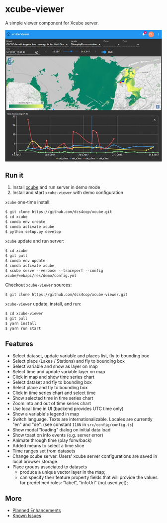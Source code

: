 # xcube-viewer

A simple viewer component for Xcube server.

![xcube-viewer](./doc/xcube-viewer.jpg)

## Run it

1. Install [xcube](https://github.com/dcs4cop/xcube) and run server in demo mode
2. Install and start `xcube-viewer` with demo configuration

`xcube` one-time install:

    $ git clone https://github.com/dcs4cop/xcube.git
    $ cd xcube
    $ conda env create
    $ conda activate xcube
    $ python setup.py develop  

    
`xcube` update and run server:

    $ cd xcube
    $ git pull
    $ conda env update
    $ conda activate xcube  
    $ xcube serve --verbose --traceperf --config xcube/webapi/res/demo/config.yml  
    


Checkout `xcube-viewer` sources:

    $ git clone https://github.com/dcs4cop/xcube-viewer.git

`xcube-viewer` update, install, and run:

    $ cd xcube-viewer
    $ git pull
    $ yarn install
    $ yarn run start


## Features

* Select dataset, update variable and places list, fly to bounding box
* Select place (Lakes / Stations) and fly to bounding box
* Select variable and show as layer on map
* Select time and update variable layer on map
* Click in map and show time series chart
* Select dataset and fly to bounding box
* Select place and fly to bounding box
* Click in time series chart and select time
* Show selected time in time series chart
* Zoom into and out of time series chart
* Use local time in UI (backend provides UTC time only)
* Show a variable's legend in map
* Switch language. Texts are internationalizable. Locales are currently "en" and "de". (see constant `I18N` in `src/config/config.ts`)
* Show modal "loading" dialog on initial data load
* Show toast on info events (e.g. server error) 
* Animate through time (play forw/back)
* Added means to select a time slice
* Time ranges set from datasets
* Change xcube server. Users' xcube server configurations are saved in local browser storage.  
* Place groups associated to datasets
  - produce a unique vector layer in the map;
  - can specify their feature property fields that will provide the values for predefined roles:
    "label", "infoUrl" (not used yet);

## More

* [Planned Enhancements](https://github.com/dcs4cop/xcube-viewer/labels/enhancement)
* [Known Issues](https://github.com/dcs4cop/xcube-viewer/labels/bug)








